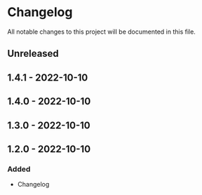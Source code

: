 # Changelog

All notable changes to this project will be documented in this file.

## Unreleased

## 1.4.1 - 2022-10-10

## 1.4.0 - 2022-10-10

## 1.3.0 - 2022-10-10

## 1.2.0 - 2022-10-10
### Added
- Changelog

